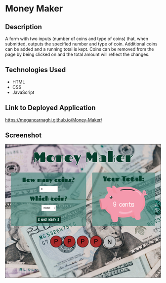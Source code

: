 # Money Maker

## Description

A form with two inputs (number of coins and type of coins) that, when submitted, outputs the specified number and type of coin. Additional coins can be added and a running total is kept. Coins can be removed from the page by being clicked on and the total amount will reflect the changes.

## Technologies Used

- HTML
- CSS
- JavaScript

## Link to Deployed Application

<https://megancarnaghi.github.io/Money-Maker/>

## Screenshot

![screenshot](images/screenshot.png)
